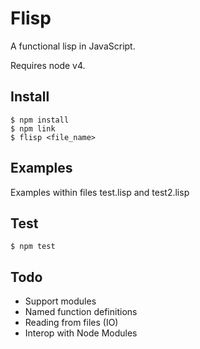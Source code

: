 # Flisp

A functional lisp in JavaScript.

Requires node v4.

## Install

    $ npm install
    $ npm link
    $ flisp <file_name>

## Examples

Examples within files test.lisp and test2.lisp

## Test

	$ npm test

## Todo

* Support modules
* Named function definitions
* Reading from files (IO)
* Interop with Node Modules

